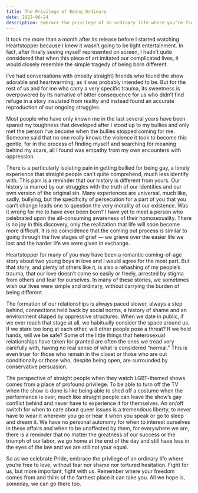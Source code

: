 ```yaml
---
title: The Privilege of Being Ordinary
date: 2022-06-24
description: Embrace the privilege of an ordinary life where you’re free to love, without fear nor shame nor tortured hesitation.
---
```


It took me more than a month after its release before I started watching Heartstopper because I knew it wasn’t going to be light entertainment. In fact, after finally seeing myself represented on screen, I hadn’t quite considered that when this piece of art imitated our complicated lives, it would closely resemble the simple tragedy of being born different.

<!--excerpt-->

I’ve had conversations with (mostly straight) friends who found the show adorable and heartwarming, as it was probably intended to be. But for the rest of us and for me who carry a very specific trauma, its sweetness is overpowered by its narrative of bitter consequence for us who didn’t find refuge in a story insulated from reality and instead found an accurate reproduction of our ongoing struggles.

Most people who have only known me in the last several years have been spared my toughness that developed after I stood up to my bullies and only met the person I’ve become when the bullies stopped coming for me. Someone said that no one really knows the violence it took to become this gentle, for in the process of finding myself and searching for meaning behind my scars, all I found was empathy from my own encounters with oppression.

There is a particularly isolating pain in getting bullied for being gay, a lonely experience that straight people can’t quite comprehend, much less identify with. This pain is a reminder that our history is different from yours. Our history is marred by our struggles with the truth of our identities and our own version of the original sin. Many experiences are universal, much like, sadly, bullying, but the specificity of persecution for a part of you that you can’t change leads one to question the very morality of our existence. Was it wrong for me to have ever been born? I have yet to meet a person who celebrated upon the all-consuming awareness of their homosexuality. There is no joy in this discovery, only the realization that life will soon become more difficult. It is no coincidence that the coming out process is similar to going through the five stages of grief — we grieve over the easier life we lost and the harder life we were given in exchange.

Heartstopper for many of you may have been a romantic coming-of-age story about two young boys in love and I would agree for the most part. But that story, and plenty of others like it, is also a rehashing of my people’s trauma, that our love doesn’t come so easily or freely, arrested by stigma from others and fear for ourselves. In many of these stories, we sometimes wish our lives were simple and ordinary, without carrying the burden of being different.

The formation of our relationships is always paced slower, always a step behind, connections held back by social norms, a history of shame and an environment shaped by oppressive structures. When we date in public, if we ever reach that stage at all, we habitually consider the space around us. If we stare too long at each other, will other people pose a threat? If we hold hands, will we be safe? Some of the little things that heterosexual relationships have taken for granted are often the ones we tread very carefully with, having no real sense of what is considered “normal.” This is even truer for those who remain in the closet or those who are out conditionally or those who, despite being open, are surrounded by conservative persuasion.

The perspective of straight people when they watch LGBT-themed shows comes from a place of profound privilege. To be able to turn off the TV when the show is done is like being able to shed off a costume when the performance is over, much like straight people can leave the show’s gay conflict behind and never have to experience it for themselves. An on/off switch for when to care about queer issues is a tremendous liberty, to never have to wear it wherever you go or hear it when you speak or go to sleep and dream it. We have no personal autonomy for when to interest ourselves in these affairs and when to be unaffected by them, for everywhere we are, there is a reminder that no matter the greatness of our success or the triumph of our labor, we go home at the end of the day and still have less in the eyes of the law and we are still not your equal.

So as we celebrate Pride, embrace the privilege of an ordinary life where you’re free to love, without fear nor shame nor tortured hesitation. Fight for us, but more important, fight with us. Remember where your freedom comes from and think of the farthest place it can take you. All we hope is, someday, we can go there too.
